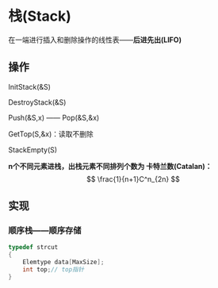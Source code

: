# 栈(Stack)

在一端进行插入和删除操作的线性表——**后进先出(LIFO)**

## 操作

InitStack(&S)

DestroyStack(&S)

Push(&S,x)  —— Pop(&S,&x)

GetTop(S,&x)：读取不删除

StackEmpty(S)

**n个不同元素进栈，出栈元素不同排列个数为 卡特兰数(Catalan)：**
$$
\frac{1}{n+1}C^n_{2n}
$$

## 实现

### 顺序栈——顺序存储

```c
typedef strcut
{
    Elemtype data[MaxSize];
    int top;// top指针
}
```



